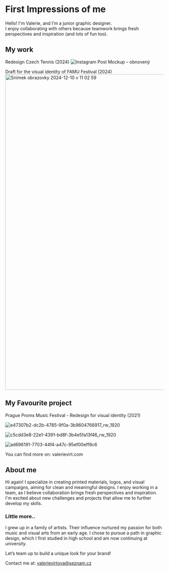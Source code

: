# First Impressions of me

Hello! 
I'm Valerie, and I’m a junior graphic designer.  
I enjoy collaborating with others because teamwork brings fresh perspectives and inspiration (and lots of fun too).



## My work

Redesign Czech Tennis (2024)
![Instagram Post Mockup – obnovený](https://github.com/user-attachments/assets/9296f0ed-33fb-4e3b-a62b-c3ae52700edc)

Draft for the visual identity of FAMU Festival (2024)
<img width="1004" alt="Snímek obrazovky 2024-12-10 v 11 02 59" src="https://github.com/user-attachments/assets/ce602d68-0754-4f55-b53b-b5392e5fcdd5">



## My Favourite project

Prague Proms Music Festival - Redesign for visual identity (2021)

![e47307b2-dc2b-4785-9f0a-3b9604766917_rw_1920](https://github.com/user-attachments/assets/3b61066d-9cff-48a8-b567-3850d1e96916)   


![c5cdd3e8-22e1-4391-bd8f-3b4e5fa13f46_rw_1920](https://github.com/user-attachments/assets/9cdd68c6-6ab4-42db-b1a4-e4c4b0494b8f)


![ad696191-7703-44f4-a47c-95ef00eff8c6](https://github.com/user-attachments/assets/73897c3e-6447-450d-9820-6097171d4a38)




You can find more on: valerievirt.com



## About me
Hi again! 
I specialize in creating printed materials, logos, and visual campaigns, aiming for clean and meaningful designs. I enjoy working in a team, as I believe collaboration brings fresh perspectives and inspiration. I'm excited about new challenges and projects that allow me to further develop my skills.  
 
 
### Little more.. 
 I grew up in a family of artists. 
 Their influence nurtured my passion for both music and visual arts from an early age. I chose to pursue a path in graphic design, which I first studied in high school and am now continuing at university.

 
Let’s team up to build a unique look for your brand!

Contact me at: valerievirtova@seznam.cz
